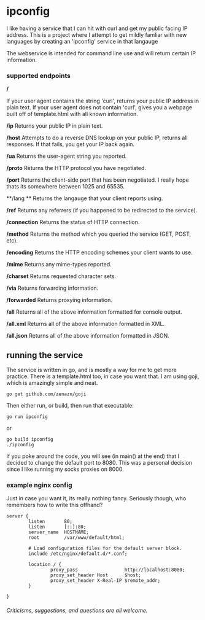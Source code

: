 # ipconfig
I like having a service that I can hit with curl and get my public facing IP address. This is a project where I attempt to get mildly famliar with new languages by creating an 'ipconfig' service in that langauge

The webservice is intended for command line use and will return certain IP information. 

### supported endpoints
**/** 

If your user agent contains the string 'curl', returns your public IP address in plain text.
If your user agent does not contain 'curl', gives you a webpage built off of template.html with all known information.

**/ip**
Returns your public IP in plain text.

**/host**
Attempts to do a reverse DNS lookup on your public IP, returns all responses. If that fails, you get your IP back again.

**/ua**
Returns the user-agent string you reported.

**/proto**
Returns the HTTP protocol you have negotiated.

**/port**
Returns the client-side port that has been negotiated. I really hope thats its somewhere between 1025 and 65535.

**/lang **
Returns the langauge that your client reports using.

**/ref**
Returns any referrers (if you happened to be redirected to the service).

**/connection**
Returns the status of HTTP connection.

**/method**
Returns the method which you queried the service (GET, POST, etc).

**/encoding**
Returns the HTTP encoding schemes your client wants to use.

**/mime**
Returns any mime-types reported.

**/charset**
Returns requested character sets.

**/via**
Returns forwarding information.

**/forwarded**
Returns proxying information.

**/all**
Returns all of the above information formatted for console output.

**/all.xml**
Returns all of the above information formatted in XML.

**/all.json**
Returns all of the above information formatted in JSON.


## running the service
The service is written in go, and is mostly a way for me to get more practice. There is a template.html too, in case you want that. I am using goji, which is amazingly simple and neat.
```
go get github.com/zenazn/goji
```

Then either run, or build, then run that executable:
```
go run ipconfig
```
or
```
go build ipconfig
./ipconfig
```

If you poke around the code, you will see (in main() at the end) that I decided to change the default port to 8080. This was a personal decision since I like running my socks proxies on 8000.

### example nginx config
Just in case you want it, its really nothing fancy. Seriously though, who remembers how to write this offhand?
```
server {
        listen       80;
        listen       [::]:80;
        server_name  HOSTNAME;
        root         /var/www/default/html;

        # Load configuration files for the default server block.
        include /etc/nginx/default.d/*.conf;

        location / {
                proxy_pass                 http://localhost:8080;
                proxy_set_header Host      $host;
                proxy_set_header X-Real-IP $remote_addr;
        }

}
```

###### Criticisms, suggestions, and questions are all welcome. 
